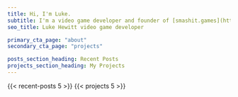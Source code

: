 ```yaml
---
title: Hi, I'm Luke.
subtitle: I'm a video game developer and founder of [smashit.games](https://smashit.games). I live in Brisbane, Australia. p.s. the emperor is a bad dad.
seo_title: Luke Hewitt video game developer

primary_cta_page: "about"
secondary_cta_page: "projects"

posts_section_heading: Recent Posts
projects_section_heading: My Projects
---
```


{{< recent-posts 5 >}}
{{< projects 5 >}}
